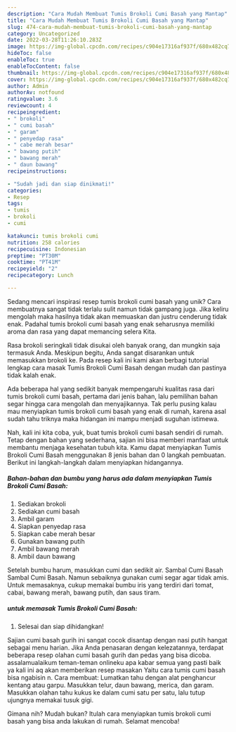 ```yaml
---
description: "Cara Mudah Membuat Tumis Brokoli Cumi Basah yang Mantap"
title: "Cara Mudah Membuat Tumis Brokoli Cumi Basah yang Mantap"
slug: 474-cara-mudah-membuat-tumis-brokoli-cumi-basah-yang-mantap
category: Uncategorized
date: 2022-03-28T11:26:10.283Z
image: https://img-global.cpcdn.com/recipes/c904e17316af937f/680x482cq70/tumis-brokoli-cumi-basah-foto-resep-utama.jpg
hideToc: false
enableToc: true
enableTocContent: false
thumbnail: https://img-global.cpcdn.com/recipes/c904e17316af937f/680x482cq70/tumis-brokoli-cumi-basah-foto-resep-utama.jpg
cover: https://img-global.cpcdn.com/recipes/c904e17316af937f/680x482cq70/tumis-brokoli-cumi-basah-foto-resep-utama.jpg
author: Admin
authorAv: notfound
ratingvalue: 3.6
reviewcount: 4
recipeingredient:
- " brokoli"
- " cumi basah"
- " garam"
- " penyedap rasa"
- " cabe merah besar"
- " bawang putih"
- " bawang merah"
- " daun bawang"
recipeinstructions:

- "Sudah jadi dan siap dinikmati!"
categories:
- Resep
tags:
- tumis
- brokoli
- cumi

katakunci: tumis brokoli cumi 
nutrition: 258 calories
recipecuisine: Indonesian
preptime: "PT30M"
cooktime: "PT41M"
recipeyield: "2"
recipecategory: Lunch

---
```





Sedang mencari inspirasi resep tumis brokoli cumi basah yang unik? Cara membuatnya sangat tidak terlalu sulit namun tidak gampang juga. Jika keliru mengolah maka hasilnya tidak akan memuaskan dan justru cenderung tidak enak. Padahal tumis brokoli cumi basah yang enak seharusnya memiliki aroma dan rasa yang dapat memancing selera Kita.





Rasa brokoli seringkali tidak disukai oleh banyak orang, dan mungkin saja termasuk Anda. Meskipun begitu, Anda sangat disarankan untuk memasukkan brokoli ke. Pada resep kali ini kami akan berbagi tutorial lengkap cara masak Tumis Brokoli Cumi Basah dengan mudah dan pastinya tidak kalah enak.

Ada beberapa hal yang sedikit banyak mempengaruhi kualitas rasa dari tumis brokoli cumi basah, pertama dari jenis bahan, lalu pemilihan bahan segar hingga cara mengolah dan menyajikannya. Tak perlu pusing kalau mau menyiapkan tumis brokoli cumi basah yang enak di rumah, karena asal sudah tahu triknya maka hidangan ini mampu menjadi suguhan istimewa.






Nah, kali ini kita coba, yuk, buat tumis brokoli cumi basah sendiri di rumah. Tetap dengan bahan yang sederhana, sajian ini bisa memberi manfaat untuk membantu menjaga kesehatan tubuh kita. Kamu dapat menyiapkan Tumis Brokoli Cumi Basah menggunakan 8 jenis bahan dan 0 langkah pembuatan. Berikut ini langkah-langkah dalam menyiapkan hidangannya.

<!--inarticleads1-->

##### Bahan-bahan dan bumbu yang harus ada dalam menyiapkan Tumis Brokoli Cumi Basah:

1. Sediakan  brokoli
1. Sediakan  cumi basah
1. Ambil  garam
1. Siapkan  penyedap rasa
1. Siapkan  cabe merah besar
1. Gunakan  bawang putih
1. Ambil  bawang merah
1. Ambil  daun bawang


Setelah bumbu harum, masukkan cumi dan sedikit air. Sambal Cumi Basah Sambal Cumi Basah. Namun sebaiknya gunakan cumi segar agar tidak amis. Untuk memasaknya, cukup memakai bumbu iris yang terdiri dari tomat, cabai, bawang merah, bawang putih, dan saus tiram. 

<!--inarticleads2-->

#####  untuk memasak Tumis Brokoli Cumi Basah:


1. Selesai dan siap dihidangkan!

Sajian cumi basah gurih ini sangat cocok disantap dengan nasi putih hangat sebagai menu harian. Jika Anda penasaran dengan kelezatannya, terdapat beberapa resep olahan cumi basah gurih dan pedas yang bisa dicoba. assalamualaikum teman-teman onlineku apa kabar semua yang pasti baik ya kali ini aq akan memberikan resep masakan Yaitu cara tumis cumi basah bisa ngabisin n. Cara membuat: Lumatkan tahu dengan alat penghancur kentang atau garpu. Masukkan telur, daun bawang, merica, dan garam. Masukkan olahan tahu kukus ke dalam cumi satu per satu, lalu tutup ujungnya memakai tusuk gigi. 

Gimana nih? Mudah bukan? Itulah cara menyiapkan tumis brokoli cumi basah yang bisa anda lakukan di rumah. Selamat mencoba!
